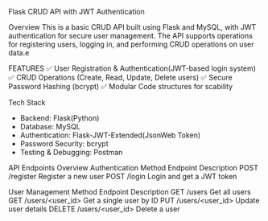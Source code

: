 Flask CRUD API with JWT Authentication

Overview
This is a basic CRUD API built using Flask and MySQL, with JWT authentication for secure user management. The API supports operations for registering users, logging in, and performing CRUD operations on user data.e

FEATURES
✅ User Registration & Authentication(JWT-based login system)
✅ CRUD Operations (Create, Read, Update, Delete users)
✅ Secure Password Hashing (bcrypt)
✅ Modular Code structures for scability

Tech Stack
* Backend: Flask(Python)
* Database: MySQL
* Authentication: Flask-JWT-Extended(JsonWeb Token)
* Password Security: bcrypt
* Testing & Debugging: Postman

API Endpoints Overview
Authentication
Method	Endpoint	Description
POST	/register	Register a new user
POST	/login	Login and get a JWT token

User Management
Method	Endpoint	        Description
GET	    /users	            Get all users
GET	    /users/<user_id>	Get a single user by ID
PUT	    /users/<user_id>	Update user details
DELETE	/users/<user_id>	Delete a user

